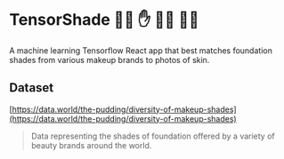 # TensorShade ✋🏻 ✋ ✋🏽 ✋🏿
A machine learning Tensorflow React app that best matches foundation shades from various makeup brands to photos of skin.

## Dataset
[https://data.world/the-pudding/diversity-of-makeup-shades](https://data.world/the-pudding/diversity-of-makeup-shades)

> Data representing the shades of foundation offered by a variety of beauty brands around the world.